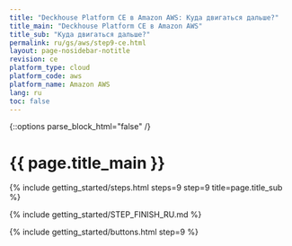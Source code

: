 ```yaml
---
title: "Deckhouse Platform CE в Amazon AWS: Куда двигаться дальше?"
title_main: "Deckhouse Platform CE в Amazon AWS"
title_sub: "Куда двигаться дальше?"
permalink: ru/gs/aws/step9-ce.html
layout: page-nosidebar-notitle
revision: ce
platform_type: cloud
platform_code: aws
platform_name: Amazon AWS
lang: ru
toc: false
---
```


<link rel="stylesheet" type="text/css" href='{{ assets["getting-started.css"].digest_path }}' />

{::options parse_block_html="false" /}

<h1 class="docs__title">{{ page.title_main }}</h1>
{% include getting_started/steps.html steps=9 step=9 title=page.title_sub %}

{% include getting_started/STEP_FINISH_RU.md %}

{% include getting_started/buttons.html step=9 %}
